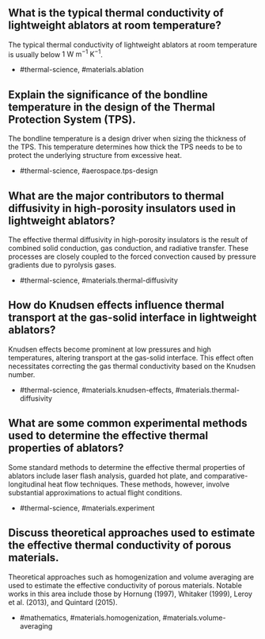 ## What is the typical thermal conductivity of lightweight ablators at room temperature?

The typical thermal conductivity of lightweight ablators at room temperature is usually below $1 \mathrm{~W} \mathrm{~m}^{-1} \mathrm{~K}^{-1}$.

- #thermal-science, #materials.ablation

## Explain the significance of the bondline temperature in the design of the Thermal Protection System (TPS).

The bondline temperature is a design driver when sizing the thickness of the TPS. This temperature determines how thick the TPS needs to be to protect the underlying structure from excessive heat.

- #thermal-science, #aerospace.tps-design

## What are the major contributors to thermal diffusivity in high-porosity insulators used in lightweight ablators?

The effective thermal diffusivity in high-porosity insulators is the result of combined solid conduction, gas conduction, and radiative transfer. These processes are closely coupled to the forced convection caused by pressure gradients due to pyrolysis gases.

- #thermal-science, #materials.thermal-diffusivity

## How do Knudsen effects influence thermal transport at the gas-solid interface in lightweight ablators?

Knudsen effects become prominent at low pressures and high temperatures, altering transport at the gas-solid interface. This effect often necessitates correcting the gas thermal conductivity based on the Knudsen number.

- #thermal-science, #materials.knudsen-effects, #materials.thermal-diffusivity

## What are some common experimental methods used to determine the effective thermal properties of ablators?

Some standard methods to determine the effective thermal properties of ablators include laser flash analysis, guarded hot plate, and comparative-longitudinal heat flow techniques. These methods, however, involve substantial approximations to actual flight conditions.

- #thermal-science, #materials.experiment

## Discuss theoretical approaches used to estimate the effective thermal conductivity of porous materials.

Theoretical approaches such as homogenization and volume averaging are used to estimate the effective conductivity of porous materials. Notable works in this area include those by Hornung (1997), Whitaker (1999), Leroy et al. (2013), and Quintard (2015).

- #mathematics, #materials.homogenization, #materials.volume-averaging
